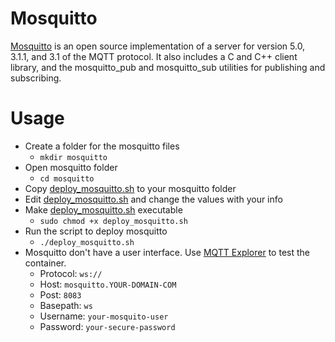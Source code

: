 # Mosquitto
[Mosquitto](https://github.com/eclipse/mosquitto) is an open source implementation of a server for version 5.0, 3.1.1, and 3.1 of the MQTT protocol. It also includes a C and C++ client library, and the mosquitto_pub and mosquitto_sub utilities for publishing and subscribing.

# Usage
+ Create a folder for the mosquitto files 
  + ```mkdir mosquitto```
+ Open mosquitto folder
  + ```cd mosquitto```
+ Copy [deploy_mosquitto.sh](deploy_mosquitto.sh) to your mosquitto folder
+ Edit [deploy_mosquitto.sh](deploy_mosquitto.sh) and change the values with your info
+ Make [deploy_mosquitto.sh](deploy_mosquitto.sh) executable
  + ```sudo chmod +x deploy_mosquitto.sh```
+ Run the script to deploy mosquitto
  + ```./deploy_mosquitto.sh```
+ Mosquitto don't have a user interface. Use [MQTT Explorer](https://mqtt-explorer.com) to test the container.
  + Protocol: ```ws://```
  + Host: ```mosquitto.YOUR-DOMAIN-COM```
  + Post: ```8083```
  + Basepath: ```ws```
  + Username: ```your-mosquito-user```
  + Password: ```your-secure-password```

